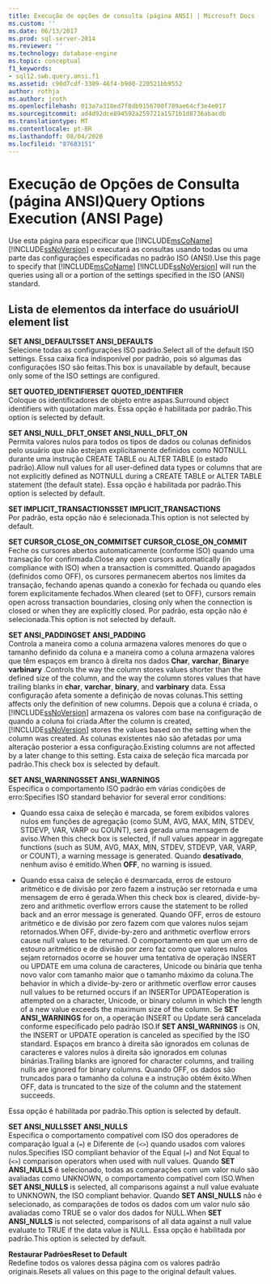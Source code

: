 ```yaml
---
title: Execução de opções de consulta (página ANSI) | Microsoft Docs
ms.custom: ''
ms.date: 06/13/2017
ms.prod: sql-server-2014
ms.reviewer: ''
ms.technology: database-engine
ms.topic: conceptual
f1_keywords:
- sql12.swb.query.ansi.f1
ms.assetid: c90d7cdf-3309-46f4-b900-220521bb9552
author: rothja
ms.author: jroth
ms.openlocfilehash: 013a7a318ed7f8db9156700f789ae64cf3e4e017
ms.sourcegitcommit: ad4d92dce894592a259721a1571b1d8736abacdb
ms.translationtype: MT
ms.contentlocale: pt-BR
ms.lasthandoff: 08/04/2020
ms.locfileid: "87683151"
---
```

# <a name="query-options-execution-ansi-page"></a><span data-ttu-id="3ede6-102">Execução de Opções de Consulta (página ANSI)</span><span class="sxs-lookup"><span data-stu-id="3ede6-102">Query Options Execution (ANSI Page)</span></span>
  <span data-ttu-id="3ede6-103">Use esta página para especificar que [!INCLUDE[msCoName](../includes/msconame-md.md)] [!INCLUDE[ssNoVersion](../includes/ssnoversion-md.md)] o executará as consultas usando todas ou uma parte das configurações especificadas no padrão ISO (ANSI).</span><span class="sxs-lookup"><span data-stu-id="3ede6-103">Use this page to specify that [!INCLUDE[msCoName](../includes/msconame-md.md)] [!INCLUDE[ssNoVersion](../includes/ssnoversion-md.md)] will run the queries using all or a portion of the settings specified in the ISO (ANSI) standard.</span></span>  
  
## <a name="ui-element-list"></a><span data-ttu-id="3ede6-104">Lista de elementos da interface do usuário</span><span class="sxs-lookup"><span data-stu-id="3ede6-104">UI element list</span></span>  
 <span data-ttu-id="3ede6-105">**SET ANSI_DEFAULTS**</span><span class="sxs-lookup"><span data-stu-id="3ede6-105">**SET ANSI_DEFAULTS**</span></span>  
 <span data-ttu-id="3ede6-106">Selecione todas as configurações ISO padrão.</span><span class="sxs-lookup"><span data-stu-id="3ede6-106">Select all of the default ISO settings.</span></span> <span data-ttu-id="3ede6-107">Essa caixa fica indisponível por padrão, pois só algumas das configurações ISO são feitas.</span><span class="sxs-lookup"><span data-stu-id="3ede6-107">This box is unavailable by default, because only some of the ISO settings are configured.</span></span>  
  
 <span data-ttu-id="3ede6-108">**SET QUOTED_IDENTIFIER**</span><span class="sxs-lookup"><span data-stu-id="3ede6-108">**SET QUOTED_IDENTIFIER**</span></span>  
 <span data-ttu-id="3ede6-109">Coloque os identificadores de objeto entre aspas.</span><span class="sxs-lookup"><span data-stu-id="3ede6-109">Surround object identifiers with quotation marks.</span></span> <span data-ttu-id="3ede6-110">Essa opção é habilitada por padrão.</span><span class="sxs-lookup"><span data-stu-id="3ede6-110">This option is selected by default.</span></span>  
  
 <span data-ttu-id="3ede6-111">**SET ANSI_NULL_DFLT_ON**</span><span class="sxs-lookup"><span data-stu-id="3ede6-111">**SET ANSI_NULL_DFLT_ON**</span></span>  
 <span data-ttu-id="3ede6-112">Permita valores nulos para todos os tipos de dados ou colunas definidos pelo usuário que não estejam explicitamente definidos como NOTNULL durante uma instrução CREATE TABLE ou ALTER TABLE (o estado padrão).</span><span class="sxs-lookup"><span data-stu-id="3ede6-112">Allow null values for all user-defined data types or columns that are not explicitly defined as NOTNULL during a CREATE TABLE or ALTER TABLE statement (the default state).</span></span> <span data-ttu-id="3ede6-113">Essa opção é habilitada por padrão.</span><span class="sxs-lookup"><span data-stu-id="3ede6-113">This option is selected by default.</span></span>  
  
 <span data-ttu-id="3ede6-114">**SET IMPLICIT_TRANSACTIONS**</span><span class="sxs-lookup"><span data-stu-id="3ede6-114">**SET IMPLICIT_TRANSACTIONS**</span></span>  
 <span data-ttu-id="3ede6-115">Por padrão, esta opção não é selecionada.</span><span class="sxs-lookup"><span data-stu-id="3ede6-115">This option is not selected by default.</span></span>  
  
 <span data-ttu-id="3ede6-116">**SET CURSOR_CLOSE_ON_COMMIT**</span><span class="sxs-lookup"><span data-stu-id="3ede6-116">**SET CURSOR_CLOSE_ON_COMMIT**</span></span>  
 <span data-ttu-id="3ede6-117">Feche os cursores abertos automaticamente (conforme ISO) quando uma transação for confirmada.</span><span class="sxs-lookup"><span data-stu-id="3ede6-117">Close any open cursors automatically (in compliance with ISO) when a transaction is committed.</span></span> <span data-ttu-id="3ede6-118">Quando apagados (definidos como OFF), os cursores permanecem abertos nos limites da transação, fechando apenas quando a conexão for fechada ou quando eles forem explicitamente fechados.</span><span class="sxs-lookup"><span data-stu-id="3ede6-118">When cleared (set to OFF), cursors remain open across transaction boundaries, closing only when the connection is closed or when they are explicitly closed.</span></span> <span data-ttu-id="3ede6-119">Por padrão, esta opção não é selecionada.</span><span class="sxs-lookup"><span data-stu-id="3ede6-119">This option is not selected by default.</span></span>  
  
 <span data-ttu-id="3ede6-120">**SET ANSI_PADDING**</span><span class="sxs-lookup"><span data-stu-id="3ede6-120">**SET ANSI_PADDING**</span></span>  
 <span data-ttu-id="3ede6-121">Controla a maneira como a coluna armazena valores menores do que o tamanho definido da coluna e a maneira como a coluna armazena valores que têm espaços em branco à direita nos dados **Char**, **varchar**, **Binary**e **varbinary** .</span><span class="sxs-lookup"><span data-stu-id="3ede6-121">Controls the way the column stores values shorter than the defined size of the column, and the way the column stores values that have trailing blanks in **char**, **varchar**, **binary**, and **varbinary** data.</span></span> <span data-ttu-id="3ede6-122">Essa configuração afeta somente a definição de novas colunas.</span><span class="sxs-lookup"><span data-stu-id="3ede6-122">This setting affects only the definition of new columns.</span></span> <span data-ttu-id="3ede6-123">Depois que a coluna é criada, o [!INCLUDE[ssNoVersion](../includes/ssnoversion-md.md)] armazena os valores com base na configuração de quando a coluna foi criada.</span><span class="sxs-lookup"><span data-stu-id="3ede6-123">After the column is created, [!INCLUDE[ssNoVersion](../includes/ssnoversion-md.md)] stores the values based on the setting when the column was created.</span></span> <span data-ttu-id="3ede6-124">As colunas existentes não são afetadas por uma alteração posterior a essa configuração.</span><span class="sxs-lookup"><span data-stu-id="3ede6-124">Existing columns are not affected by a later change to this setting.</span></span> <span data-ttu-id="3ede6-125">Esta caixa de seleção fica marcada por padrão.</span><span class="sxs-lookup"><span data-stu-id="3ede6-125">This check box is selected by default.</span></span>  
  
 <span data-ttu-id="3ede6-126">**SET ANSI_WARNINGS**</span><span class="sxs-lookup"><span data-stu-id="3ede6-126">**SET ANSI_WARNINGS**</span></span>  
 <span data-ttu-id="3ede6-127">Especifica o comportamento ISO padrão em várias condições de erro:</span><span class="sxs-lookup"><span data-stu-id="3ede6-127">Specifies ISO standard behavior for several error conditions:</span></span>  
  
-   <span data-ttu-id="3ede6-128">Quando essa caixa de seleção é marcada, se forem exibidos valores nulos em funções de agregação (como SUM, AVG, MAX, MIN, STDEV, STDEVP, VAR, VARP ou COUNT), será gerada uma mensagem de aviso.</span><span class="sxs-lookup"><span data-stu-id="3ede6-128">When this check box is selected, if null values appear in aggregate functions (such as SUM, AVG, MAX, MIN, STDEV, STDEVP, VAR, VARP, or COUNT), a warning message is generated.</span></span> <span data-ttu-id="3ede6-129">Quando **desativado**, nenhum aviso é emitido.</span><span class="sxs-lookup"><span data-stu-id="3ede6-129">When **OFF**, no warning is issued.</span></span>  
  
-   <span data-ttu-id="3ede6-130">Quando essa caixa de seleção é desmarcada, erros de estouro aritmético e de divisão por zero fazem a instrução ser retornada e uma mensagem de erro é gerada.</span><span class="sxs-lookup"><span data-stu-id="3ede6-130">When this check box is cleared, divide-by-zero and arithmetic overflow errors cause the statement to be rolled back and an error message is generated.</span></span> <span data-ttu-id="3ede6-131">Quando OFF, erros de estouro aritmético e de divisão por zero fazem com que valores nulos sejam retornados.</span><span class="sxs-lookup"><span data-stu-id="3ede6-131">When OFF, divide-by-zero and arithmetic overflow errors cause null values to be returned.</span></span> <span data-ttu-id="3ede6-132">O comportamento em que um erro de estouro aritmético e de divisão por zero faz como que valores nulos sejam retornados ocorre se houver uma tentativa de operação INSERT ou UPDATE em uma coluna de caracteres, Unicode ou binária que tenha novo valor com tamanho maior que o tamanho máximo da coluna.</span><span class="sxs-lookup"><span data-stu-id="3ede6-132">The behavior in which a divide-by-zero or arithmetic overflow error causes null values to be returned occurs if an INSERTor UPDATEoperation is attempted on a character, Unicode, or binary column in which the length of a new value exceeds the maximum size of the column.</span></span> <span data-ttu-id="3ede6-133">Se **SET ANSI_WARNINGS** for on, a operação INSERT ou Update será cancelada conforme especificado pelo padrão ISO.</span><span class="sxs-lookup"><span data-stu-id="3ede6-133">If **SET ANSI_WARNINGS** is ON, the INSERT or UPDATE operation is canceled as specified by the ISO standard.</span></span> <span data-ttu-id="3ede6-134">Espaços em branco à direita são ignorados em colunas de caracteres e valores nulos à direita são ignorados em colunas binárias.</span><span class="sxs-lookup"><span data-stu-id="3ede6-134">Trailing blanks are ignored for character columns, and trailing nulls are ignored for binary columns.</span></span> <span data-ttu-id="3ede6-135">Quando OFF, os dados são truncados para o tamanho da coluna e a instrução obtém êxito.</span><span class="sxs-lookup"><span data-stu-id="3ede6-135">When OFF, data is truncated to the size of the column and the statement succeeds.</span></span>  
  
 <span data-ttu-id="3ede6-136">Essa opção é habilitada por padrão.</span><span class="sxs-lookup"><span data-stu-id="3ede6-136">This option is selected by default.</span></span>  
  
 <span data-ttu-id="3ede6-137">**SET ANSI_NULLS**</span><span class="sxs-lookup"><span data-stu-id="3ede6-137">**SET ANSI_NULLS**</span></span>  
 <span data-ttu-id="3ede6-138">Especifica o comportamento compatível com ISO dos operadores de comparação Igual a (`=`) e Diferente de (`<>`) quando usados com valores nulos.</span><span class="sxs-lookup"><span data-stu-id="3ede6-138">Specifies ISO compliant behavior of the Equal (`=`) and Not Equal to (`<>`) comparison operators when used with null values.</span></span> <span data-ttu-id="3ede6-139">Quando **SET ANSI_NULLS** é selecionado, todas as comparações com um valor nulo são avaliadas como UNKNOWN, o comportamento compatível com ISO.</span><span class="sxs-lookup"><span data-stu-id="3ede6-139">When **SET ANSI_NULLS** is selected, all comparisons against a null value evaluate to UNKNOWN, the ISO compliant behavior.</span></span> <span data-ttu-id="3ede6-140">Quando **SET ANSI_NULLS** não é selecionado, as comparações de todos os dados com um valor nulo são avaliadas como TRUE se o valor dos dados for NULL.</span><span class="sxs-lookup"><span data-stu-id="3ede6-140">When **SET ANSI_NULLS** is not selected, comparisons of all data against a null value evaluate to TRUE if the data value is NULL.</span></span> <span data-ttu-id="3ede6-141">Essa opção é habilitada por padrão.</span><span class="sxs-lookup"><span data-stu-id="3ede6-141">This option is selected by default.</span></span>  
  
 <span data-ttu-id="3ede6-142">**Restaurar Padrões**</span><span class="sxs-lookup"><span data-stu-id="3ede6-142">**Reset to Default**</span></span>  
 <span data-ttu-id="3ede6-143">Redefine todos os valores dessa página com os valores padrão originais.</span><span class="sxs-lookup"><span data-stu-id="3ede6-143">Resets all values on this page to the original default values.</span></span>  
  
  
